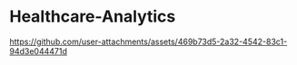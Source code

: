 # Healthcare-Analytics
https://github.com/user-attachments/assets/469b73d5-2a32-4542-83c1-94d3e044471d

